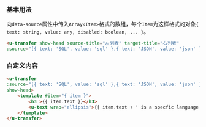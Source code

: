 ### 基本用法

向`data-source`属性中传入`Array<Item>`格式的数组，每个`Item`为这样格式的对象`{ text: string, value: any, disabled: boolean, ... }`。

``` html
<u-transfer show-head source-title="左列表" target-title="右列表"
:source="[{ text: 'SQL', value: 'sql' },{ text: 'JSON', value: 'json' },]" :target="[{ text: 'CSS', value: 'css' },{ text: 'HTML', value: 'html' },{ text: 'JavaScript', value: 'javascript' },{ text: 'Vue', value: 'vue' },]"></u-transfer>
```

### 自定义内容

``` html
<u-transfer 
:source="[{ text: 'SQL', value: 'sql' },{ text: 'JSON', value: 'json' },]" :target="[{ text: 'CSS', value: 'css' },{ text: 'HTML', value: 'html' },{ text: 'JavaScript', value: 'javascript' },{ text: 'Vue', value: 'vue' },]"
show-head>
    <template #item="{ item }">
        <h3 >{{ item.text }}</h3>
        <u-text wrap="ellipsis">{{ item.text + ' is a specfic language with some features that ...' }}</u-text>
    </template>
</u-transfer>

```

